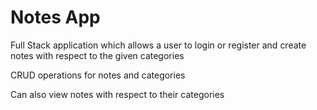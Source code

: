 # Notes App

Full Stack application which allows a user to login or register and create notes with respect to the given categories

CRUD operations for notes and categories

Can also view notes with respect to their categories 

